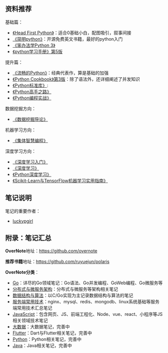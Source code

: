 ## 资料推荐

基础篇：
- [《Head First Python》](https://book.douban.com/subject/10561367/)：适合0基础小白，配图吸引，叙事间接
- [《简明python》](https://python.swaroopch.com/)：开源免费英文书籍，最好的python入门
- [《笨办法学Python 3》](https://book.douban.com/subject/30237842/)
- [《python学习手册》第5版](https://book.douban.com/subject/30364619/)

提升篇：
- [《流畅的Python》](https://book.douban.com/subject/27028517/)：经典代表作，算是基础的加强
- [《Python Cookbook》第3版](https://book.douban.com/subject/26381341/)：除了语法外，还详细阐述了并发知识
- [《Python标准库》](https://book.douban.com/subject/10773324/):
- [《Python高手之路》](https://book.douban.com/subject/26389274/)
- [《Python编程实战》](https://book.douban.com/subject/25955274/)

数据挖掘方向：
- [《数据挖掘导论》](https://book.douban.com/subject/5286107/)

机器学习方向：
- [《集体智慧编程》](https://book.douban.com/subject/26348921/)

深度学习方向：
- [《深度学习入门》](https://book.douban.com/subject/30270959/)
- [《深度学习》](https://book.douban.com/subject/27087503/)
- [《Python深度学习》](https://book.douban.com/subject/30293801/)
- [《Scikit-Learn与TensorFlow机器学习实用指南》](https://book.douban.com/subject/27154347/)

## 笔记说明

笔记的重要作者：
- [luckypgirl](https://github.com/luckypgirl)

## 附录：笔记汇总

**OverNote**地址：https://github.com/overnote   

**推荐书籍**地址：https://github.com/ruyuejun/polaris  

**OverNote分类**：  
- [Go](https://github.com/overnote/golang)：详尽的Go领域笔记：Go语法、Go并发编程、GoWeb编程、Go微服务等
- [分布式与微服务架构](https://github.com/overnote/architecture/)：分布式与微服务等架构相关笔记
- [数据结构与算法](https://github.com/overnote/algorithm)：以C/Go实现为主记录数据结构与算法的笔记
- [服务端常用技术](https://github.com/overnote/serverside)：nginx、mysql、redis、mongodb、linux系统基础等服务端常用技术汇总笔记
- [JavaScript](https://github.com/overnote/javascript)：包含网页、JS、前端工程化、Node、vue、react、小程序等JS相关领域技术笔记
- [大数据](https://github.com/overnote/bigdata)：大数据笔记，完善中
- [Flutter](https://github.com/overnote/flutter)：Dart与Flutter相关笔记，完善中
- [Python](https://github.com/overnote/python)：Python相关笔记，完善中
- [Java](https://github.com/overnote/java)：Java相关笔记，完善中